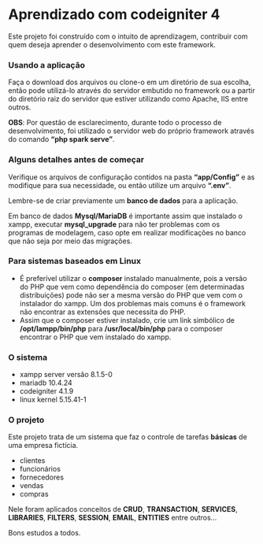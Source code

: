 <h1>Aprendizado com codeigniter 4</h1>

Este projeto foi construído com o intuito de aprendizagem, contribuir com quem deseja aprender o desenvolvimento com este framework.

<h3>Usando a aplicação</h3>

Faça o download dos arquivos ou clone-o em um diretório de sua escolha, então pode utilizá-lo através do servidor embutido no framework ou a partir do diretório raiz do servidor que estiver utilizando como Apache, IIS entre outros.

<strong>OBS</strong>: Por questão de esclarecimento, durante todo o processo de desenvolvimento, foi utilizado o servidor web do próprio framework através do comando <strong>“php spark serve”</strong>.

<h3>Alguns detalhes antes de começar</h3>

Verifique os arquivos de configuração contidos na pasta <strong>“app/Config”</strong> e as modifique para sua necessidade, ou então utilize um arquivo <strong>“.env”</strong>.

Lembre-se de criar previamente um <strong>banco de dados</strong> para a aplicação.

Em banco de dados <strong>Mysql/MariaDB</strong> é importante assim que instalado o xampp, executar <strong>mysql_upgrade</strong> para não ter problemas com os programas de modelagem, caso opte em realizar modificações no banco que não seja por meio das migrações.

<h3>Para sistemas baseados em Linux</h3>

- É preferível utilizar o <strong>composer</strong>  instalado manualmente, pois a versão do PHP que vem como dependência do composer (em determinadas distribuições) pode não ser a mesma versão do PHP que vem com o instalador do xampp. Um dos problemas mais comuns é o framework não encontrar as extensões que necessita do PHP.
- Assim que o composer estiver instalado, crie um link simbólico de <strong>/opt/lampp/bin/php</strong> para <strong>/usr/local/bin/php</strong> para o composer encontrar o PHP que vem instalado do xampp.

<h3>O sistema</h3>

- xampp server versão 8.1.5-0
- mariadb 10.4.24
- codeigniter 4.1.9
- linux kernel 5.15.41-1

<h3>O projeto</h3>

Este projeto trata de um sistema que faz o controle de tarefas <strong>básicas</strong> de uma empresa fictícia.

- clientes
- funcionários
- fornecedores
- vendas
- compras

Nele foram aplicados conceitos de <strong>CRUD</strong>, <strong>TRANSACTION</strong>, <strong>SERVICES</strong>, <strong>LIBRARIES</strong>, <strong>FILTERS</strong>, <strong>SESSION</strong>, <strong>EMAIL</strong>, <strong>ENTITIES</strong> entre outros... 

Bons estudos a todos.
